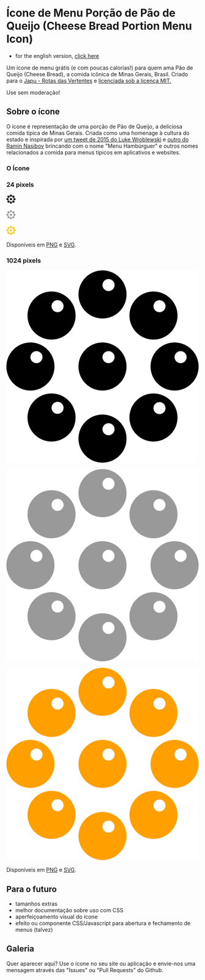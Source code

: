 # Ícone de Menu Porção de Pão de Queijo (Cheese Bread Portion Menu Icon)

* for the english version, [click here](README.md)

Um ícone de menu grátis (e com poucas calorias!) para quem ama Pão de Queijo (Cheese Bread), a comida icônica de Minas Gerais, Brasil. Criado para o [Japu - Rotas das Vertentes](https://www.japuapp.com.br/app/) e [licenciada sob a licença MIT.](LICENSE)

Use sem moderação!

## Sobre o ícone

O ícone é representação de uma porção de Pão de Queijo, a deliciosa comida típica de Minas Gerais. Criada como uma homenage à cultura do estado e inspirada por [um tweet de 2015 do Luke Wroblewski](https://twitter.com/lukew/status/591296890030915585) e [outro do Ramin Nasibov](https://twitter.com/RaminNasibov/status/980481387684859904) brincando com o nome "Menu Hambúrguer" e outros nomes relacionados a comida para menus típicos em aplicativos e websites.

### O Ícone

### 24 pixels

![Ícone Menu Porção de Pão de Queijo - Preto](/icons/png/24px/cheese-bread-portion-icon-black-24px.png)

![Ícone Menu Porção de Pão de Queijo - Cinza](/icons/png/24px/cheese-bread-portion-icon-gray-24px.png)

![Ícone Menu Porção de Pão de Queijo - Amarelo Japu](/icons/png/24px/cheese-bread-portion-icon-japu-yellow-24px.png)

Disponíveis em [PNG](/icons/png/24px/) e [SVG](/icons/svg/24px/).

### 1024 pixels

![Ícone Menu Porção de Pão de Queijo - Preto](/icons/png/1024px/cheese-bread-portion-icon-black-1024px.png)

![Ícone Menu Porção de Pão de Queijo - Cinza](/icons/png/1024px/cheese-bread-portion-icon-gray-1024px.png)

![Ícone Menu Porção de Pão de Queijo - Amarelo Japu](/icons/png/1024px/cheese-bread-portion-icon-japu-yellow-1024px.png)

Disponíveis em [PNG](/icons/png/1024px/) e [SVG](/icons/svg/1024px/).

## Para o futuro

- tamanhos extras
- melhor documentação sobre uso com CSS
- aperfeiçoamento visual do ícone
- efeito ou componente CSS/Javascript para abertura e fechamento de menus (talvez)

## Galeria

Quer aparecer aqui? Use o ícone no seu site ou aplicação e envie-nos uma mensagem através das "Issues" ou "Pull Requests" do Github.

###
